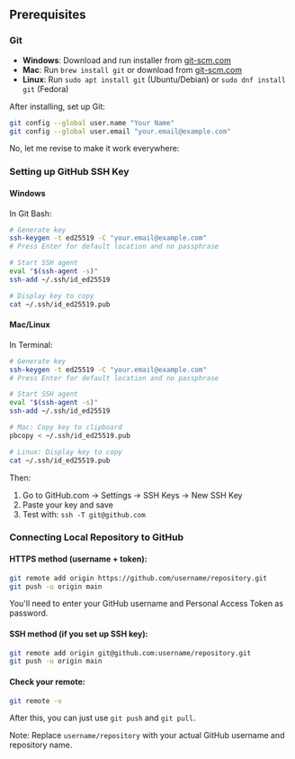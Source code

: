 ## Prerequisites

### Git

- **Windows**: Download and run installer from [git-scm.com](https://git-scm.com)
- **Mac**: Run `brew install git` or download from [git-scm.com](https://git-scm.com)
- **Linux**: Run `sudo apt install git` (Ubuntu/Debian) or `sudo dnf install git` (Fedora)

After installing, set up Git:

```bash
git config --global user.name "Your Name"
git config --global user.email "your.email@example.com"
```

No, let me revise to make it work everywhere:

### Setting up GitHub SSH Key

#### Windows

In Git Bash:

```bash
# Generate key
ssh-keygen -t ed25519 -C "your.email@example.com"
# Press Enter for default location and no passphrase

# Start SSH agent
eval "$(ssh-agent -s)"
ssh-add ~/.ssh/id_ed25519

# Display key to copy
cat ~/.ssh/id_ed25519.pub
```

#### Mac/Linux

In Terminal:

```bash
# Generate key
ssh-keygen -t ed25519 -C "your.email@example.com"
# Press Enter for default location and no passphrase

# Start SSH agent
eval "$(ssh-agent -s)"
ssh-add ~/.ssh/id_ed25519

# Mac: Copy key to clipboard
pbcopy < ~/.ssh/id_ed25519.pub

# Linux: Display key to copy
cat ~/.ssh/id_ed25519.pub
```

Then:

1. Go to GitHub.com → Settings → SSH Keys → New SSH Key
2. Paste your key and save
3. Test with: `ssh -T git@github.com`

### Connecting Local Repository to GitHub

#### HTTPS method (username + token):

```bash
git remote add origin https://github.com/username/repository.git
git push -u origin main
```

You'll need to enter your GitHub username and Personal Access Token as password.

#### SSH method (if you set up SSH key):

```bash
git remote add origin git@github.com:username/repository.git
git push -u origin main
```

#### Check your remote:

```bash
git remote -v
```

After this, you can just use `git push` and `git pull`.

Note: Replace `username/repository` with your actual GitHub username and repository name.
